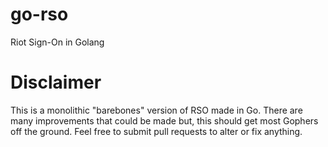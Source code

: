 # go-rso
Riot Sign-On in Golang

# Disclaimer
This is a monolithic "barebones" version of RSO made in Go. 
There are many improvements that could be made but, this should get most Gophers off the ground.
Feel free to submit pull requests to alter or fix anything.
